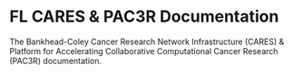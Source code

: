 # FL CARES & PAC3R Documentation
The Bankhead-Coley Cancer Research Network Infrastructure (CARES) &amp; Platform for Accelerating Collaborative Computational Cancer Research (PAC3R) documentation.

